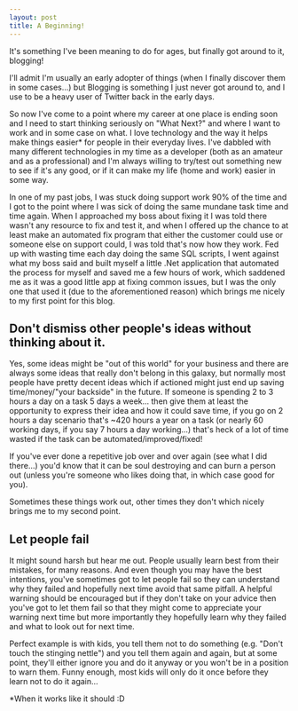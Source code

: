 ```yaml
---
layout: post
title: A Beginning!
---
```


It's something I've been meaning to do for ages, but finally got around to it, blogging!

I'll admit I'm usually an early adopter of things (when I finally discover them in some cases...) but Blogging is something I just never got around to, and I use to be a heavy user of Twitter back in the early days.

So now I've come to a point where my career at one place is ending soon and I need to start thinking seriously on "What Next?" and where I want to work and in some case on what.  I love technology and the way it helps make things easier* for people in their everyday lives.  I've dabbled with many different technologies in my time as a developer (both as an amateur and as a professional) and I'm always willing to try/test out something new to see if it's any good, or if it can make my life (home and work) easier in some way.

In one of my past jobs, I was stuck doing support work 90% of the time and I got to the point where I was sick of doing the same mundane task time and time again. When I approached my boss about fixing it I was told there wasn't any resource to fix and test it, and when I offered up the chance to at least make an automated fix program that either the customer could use or someone else on support could, I was told that's now how they work.  Fed up with wasting time each day doing the same SQL scripts, I went against what my boss said and built myself a little .Net application that automated the process for myself and saved me a few hours of work, which saddened me as it was a good little app at fixing common issues, but I was the only one that used it (due to the aforementioned reason) which brings me nicely to my first point for this blog.

## Don't dismiss other people's ideas without thinking about it.
Yes, some ideas might be "out of this world" for your business and there are always some ideas that really don't belong in this galaxy, but normally most people have pretty decent ideas which if actioned might just end up saving time/money/"your backside" in the future.  If someone is spending 2 to 3 hours a day on a task 5 days a week... then give them at least the opportunity to express their idea and how it could save time, if you go on 2 hours a day scenario that's ~420 hours a year on a task (or nearly 60 working days, if you say 7 hours a day working...) that's heck of a lot of time wasted if the task can be automated/improved/fixed!

If you've ever done a repetitive job over and over again (see what I did there...) you'd know that it can be soul destroying and can burn a person out (unless you're someone who likes doing that, in which case good for you).

Sometimes these things work out, other times they don't which nicely brings me to my second point.

## Let people fail
It might sound harsh but hear me out.  People usually learn best from their mistakes, for many reasons. And even though you may have the best intentions, you've sometimes got to let people fail so they can understand why they failed and hopefully next time avoid that same pitfall.  A helpful warning should be encouraged but if they don't take on your advice then you've got to let them fail so that they might come to appreciate your warning next time but more importantly they hopefully learn why they failed and what to look out for next time.

Perfect example is with kids, you tell them not to do something (e.g. "Don't touch the stinging nettle") and you tell them again and again, but at some point, they'll either ignore you and do it anyway or you won't be in a position to warn them. Funny enough, most kids will only do it once before they learn not to do it again...




*When it works like it should :D